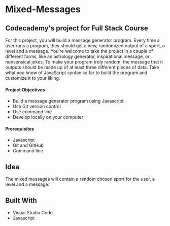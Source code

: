 # Mixed-Messages
## **Codecademy's project for Full Stack Course**

For this project, you will build a message generator program. Every time a user runs a program, they should get a new, randomized output of a sport, a level and a message. You’re welcome to take the project in a couple of different forms, like an astrology generator, inspirational message, or nonsensical jokes. To make your program truly random, the message that it outputs should be made up of at least three different pieces of data. Take what you know of JavaScript syntax so far to build the program and customize it to your liking.

#### **Project Objectives**
- Build a message generator program using Javascript
- Use Git version control
- Use command line
- Develop locally on your computer

#### **Prerequisites**
- Javascript
- Git and GitHub
- Command line

## Idea
The mixed messages will contain a random chosen sport for the user, a level and a message.

## Built With
- Visual Studio Code
- Javascript
